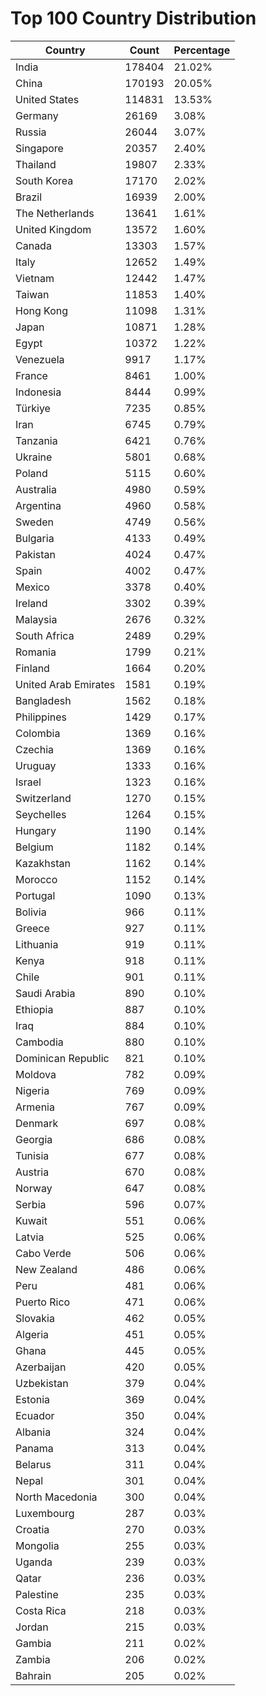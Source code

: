 # Top 100 Country Distribution
| Country | Count | Percentage |
|----|----|----|
| India | 178404 | 21.02% |
| China | 170193 | 20.05% |
| United States | 114831 | 13.53% |
| Germany | 26169 | 3.08% |
| Russia | 26044 | 3.07% |
| Singapore | 20357 | 2.40% |
| Thailand | 19807 | 2.33% |
| South Korea | 17170 | 2.02% |
| Brazil | 16939 | 2.00% |
| The Netherlands | 13641 | 1.61% |
| United Kingdom | 13572 | 1.60% |
| Canada | 13303 | 1.57% |
| Italy | 12652 | 1.49% |
| Vietnam | 12442 | 1.47% |
| Taiwan | 11853 | 1.40% |
| Hong Kong | 11098 | 1.31% |
| Japan | 10871 | 1.28% |
| Egypt | 10372 | 1.22% |
| Venezuela | 9917 | 1.17% |
| France | 8461 | 1.00% |
| Indonesia | 8444 | 0.99% |
| Türkiye | 7235 | 0.85% |
| Iran | 6745 | 0.79% |
| Tanzania | 6421 | 0.76% |
| Ukraine | 5801 | 0.68% |
| Poland | 5115 | 0.60% |
| Australia | 4980 | 0.59% |
| Argentina | 4960 | 0.58% |
| Sweden | 4749 | 0.56% |
| Bulgaria | 4133 | 0.49% |
| Pakistan | 4024 | 0.47% |
| Spain | 4002 | 0.47% |
| Mexico | 3378 | 0.40% |
| Ireland | 3302 | 0.39% |
| Malaysia | 2676 | 0.32% |
| South Africa | 2489 | 0.29% |
| Romania | 1799 | 0.21% |
| Finland | 1664 | 0.20% |
| United Arab Emirates | 1581 | 0.19% |
| Bangladesh | 1562 | 0.18% |
| Philippines | 1429 | 0.17% |
| Colombia | 1369 | 0.16% |
| Czechia | 1369 | 0.16% |
| Uruguay | 1333 | 0.16% |
| Israel | 1323 | 0.16% |
| Switzerland | 1270 | 0.15% |
| Seychelles | 1264 | 0.15% |
| Hungary | 1190 | 0.14% |
| Belgium | 1182 | 0.14% |
| Kazakhstan | 1162 | 0.14% |
| Morocco | 1152 | 0.14% |
| Portugal | 1090 | 0.13% |
| Bolivia | 966 | 0.11% |
| Greece | 927 | 0.11% |
| Lithuania | 919 | 0.11% |
| Kenya | 918 | 0.11% |
| Chile | 901 | 0.11% |
| Saudi Arabia | 890 | 0.10% |
| Ethiopia | 887 | 0.10% |
| Iraq | 884 | 0.10% |
| Cambodia | 880 | 0.10% |
| Dominican Republic | 821 | 0.10% |
| Moldova | 782 | 0.09% |
| Nigeria | 769 | 0.09% |
| Armenia | 767 | 0.09% |
| Denmark | 697 | 0.08% |
| Georgia | 686 | 0.08% |
| Tunisia | 677 | 0.08% |
| Austria | 670 | 0.08% |
| Norway | 647 | 0.08% |
| Serbia | 596 | 0.07% |
| Kuwait | 551 | 0.06% |
| Latvia | 525 | 0.06% |
| Cabo Verde | 506 | 0.06% |
| New Zealand | 486 | 0.06% |
| Peru | 481 | 0.06% |
| Puerto Rico | 471 | 0.06% |
| Slovakia | 462 | 0.05% |
| Algeria | 451 | 0.05% |
| Ghana | 445 | 0.05% |
| Azerbaijan | 420 | 0.05% |
| Uzbekistan | 379 | 0.04% |
| Estonia | 369 | 0.04% |
| Ecuador | 350 | 0.04% |
| Albania | 324 | 0.04% |
| Panama | 313 | 0.04% |
| Belarus | 311 | 0.04% |
| Nepal | 301 | 0.04% |
| North Macedonia | 300 | 0.04% |
| Luxembourg | 287 | 0.03% |
| Croatia | 270 | 0.03% |
| Mongolia | 255 | 0.03% |
| Uganda | 239 | 0.03% |
| Qatar | 236 | 0.03% |
| Palestine | 235 | 0.03% |
| Costa Rica | 218 | 0.03% |
| Jordan | 215 | 0.03% |
| Gambia | 211 | 0.02% |
| Zambia | 206 | 0.02% |
| Bahrain | 205 | 0.02% |
